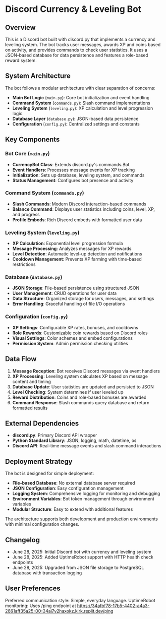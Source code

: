 # Discord Currency & Leveling Bot

## Overview

This is a Discord bot built with discord.py that implements a currency and leveling system. The bot tracks user messages, awards XP and coins based on activity, and provides commands to check user statistics. It uses a JSON-based database for data persistence and features a role-based reward system.

## System Architecture

The bot follows a modular architecture with clear separation of concerns:

- **Main Bot Logic** (`main.py`): Core bot initialization and event handling
- **Command System** (`commands.py`): Slash command implementations
- **Leveling System** (`leveling.py`): XP calculation and level progression logic
- **Database Layer** (`database.py`): JSON-based data persistence
- **Configuration** (`config.py`): Centralized settings and constants

## Key Components

### Bot Core (`main.py`)
- **CurrencyBot Class**: Extends discord.py's commands.Bot
- **Event Handlers**: Processes message events for XP tracking
- **Initialization**: Sets up database, leveling system, and commands
- **Status Management**: Configures bot presence and activity

### Command System (`commands.py`)
- **Slash Commands**: Modern Discord interaction-based commands
- **Balance Command**: Displays user statistics including coins, level, XP, and progress
- **Profile Embeds**: Rich Discord embeds with formatted user data

### Leveling System (`leveling.py`)
- **XP Calculation**: Exponential level progression formula
- **Message Processing**: Analyzes messages for XP rewards
- **Level Detection**: Automatic level-up detection and notifications
- **Cooldown Management**: Prevents XP farming with time-based restrictions

### Database (`database.py`)
- **JSON Storage**: File-based persistence using structured JSON
- **User Management**: CRUD operations for user data
- **Data Structure**: Organized storage for users, messages, and settings
- **Error Handling**: Graceful handling of file I/O operations

### Configuration (`config.py`)
- **XP Settings**: Configurable XP rates, bonuses, and cooldowns
- **Role Rewards**: Customizable coin rewards based on Discord roles
- **Visual Settings**: Color schemes and embed configurations
- **Permission System**: Admin permission checking utilities

## Data Flow

1. **Message Reception**: Bot receives Discord messages via event handlers
2. **XP Processing**: Leveling system calculates XP based on message content and timing
3. **Database Update**: User statistics are updated and persisted to JSON
4. **Level Checking**: System determines if user leveled up
5. **Reward Distribution**: Coins and role-based bonuses are awarded
6. **Command Response**: Slash commands query database and return formatted results

## External Dependencies

- **discord.py**: Primary Discord API wrapper
- **Python Standard Library**: JSON, logging, math, datetime, os
- **Discord API**: Real-time message events and slash command interactions

## Deployment Strategy

The bot is designed for simple deployment:
- **File-based Database**: No external database server required
- **JSON Configuration**: Easy configuration management
- **Logging System**: Comprehensive logging for monitoring and debugging
- **Environment Variables**: Bot token management through environment variables
- **Modular Structure**: Easy to extend with additional features

The architecture supports both development and production environments with minimal configuration changes.

## Changelog
- June 28, 2025: Initial Discord bot with currency and leveling system
- June 28, 2025: Added UptimeRobot support with HTTP health check endpoints
- June 28, 2025: Upgraded from JSON file storage to PostgreSQL database with transaction logging

## User Preferences

Preferred communication style: Simple, everyday language.
UptimeRobot monitoring: Uses /ping endpoint at https://34afbf78-17b5-4402-a4a3-2661aff35a25-00-34ai7v2haxokz.kirk.replit.dev/ping